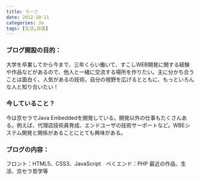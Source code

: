```yaml
---
title: ラーフ
date: 2012-10-11
categories: Ja
tags: [生活,日语]
---
```



### ブログ開設の目的：

大学を卒業してから今まで、三年くらい働いて、すこしWEB開発に関する経験や作品などがあるので、他人と一緒に交流する場所を作りたい。主に分かち合うことは面白く、人気があるの技術。自分の視野を広げるとともに、もっといろんな人と知り合いたい！

### 今していること？
今は京セラでJava Embeddedを開発している。開発以外の仕事もたくさんある。例えば、代理店技術員育成、エンドユーザの技術サーポートなど。WBEシステム開発と関係があることにとても興味がある。

### ブログの内容：
フロント：HTML5、CSS3、JavaScript　べくエンド：PHP
最近の作品、生活、京セラ哲学等
